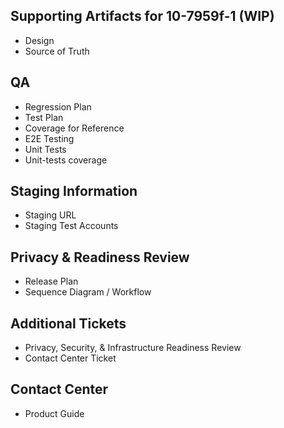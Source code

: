 ## Supporting Artifacts for 10-7959f-1 (WIP)


- Design
- Source of Truth

## QA
- Regression Plan
- Test Plan 
- Coverage for Reference
- E2E Testing 
- Unit Tests
- Unit-tests coverage

## Staging Information
- Staging URL
- Staging Test Accounts

## Privacy & Readiness Review
- Release Plan
- Sequence Diagram / Workflow

## Additional Tickets 
- Privacy, Security, & Infrastructure Readiness Review
- Contact Center Ticket


## Contact Center
- Product Guide
